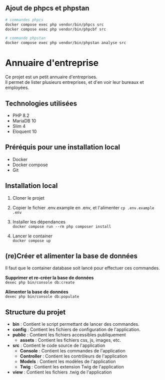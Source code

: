 ## Ajout de phpcs et phpstan
``` bash
# commandes phpcs
docker compose exec php vendor/bin/phpcs src
docker compose exec php vendor/bin/phpcbf src

# commande phpstan
docker compose exec php vendor/bin/phpstan analyse src
```

# Annuaire d'entreprise

Ce projet est un petit annuaire d'entreprises.  
Il permet de lister plusieurs entreprises, et d'en voir leur bureaux et employées.

## Technologies utilisées
- PHP 8.2
- MariaDB 10
- Slim 4
- Eloquent 10

## Préréquis pour une installation local
- Docker
- Docker compose
- Git

## Installation local
1) Cloner le projet

2) Copier le fichier .env.example en .env, et l'alimenter 
`cp .env.example .env`

3) Installer les dépendances  
`docker compose run --rm php composer install`

4) Lancer le container  
`docker compose up`

## (re)Créer et alimenter la base de données
Il faut que le container database soit lancé pour effectuer ces commandes.
 
**Supprimer et re-créer la base de données**  
`dexec php bin/console db:create`   

**Alimenter la base de données**  
`dexec php bin/console db:populate`   

## Structure du projet
- **bin** : Contient le script permettant de lancer des commandes. 
- **config** : Contient les fichiers de configuration de l'application.
- **public** : Contient les fichiers accessibles publiquement
    - **assets** : Contient les fichiers css, js, images, etc.
- **src** : Contient le code source de l'application
    - **Console** : Contient les commandes de l'application
    - **Controller** : Contient les contrôleurs de l'application
    - **Models** : Contient les modèles de l'application
    - **Twig** : Contient les extension Twig de l'application
- **view** : Contient les fichiers .twig de l'application

